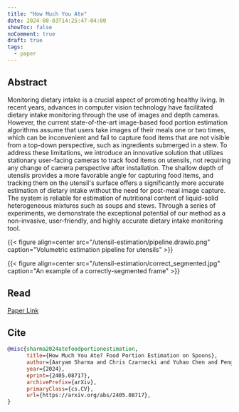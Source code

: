 ```yaml
---
title: "How Much You Ate"
date: 2024-08-03T14:25:47-04:00
showToc: false
noComment: true
draft: true
tags:
  - paper
---
```


## Abstract

Monitoring dietary intake is a crucial aspect of promoting healthy living. In recent years, advances in computer vision technology have facilitated dietary intake monitoring through the use of images and depth cameras. However, the current state-of-the-art image-based food portion estimation algorithms assume that users take images of their meals one or two times, which can be inconvenient and fail to capture food items that are not visible from a top-down perspective, such as ingredients submerged in a stew. To address these limitations, we introduce an innovative solution that utilizes stationary user-facing cameras to track food items on utensils, not requiring any change of camera perspective after installation. The shallow depth of utensils provides a more favorable angle for capturing food items, and tracking them on the utensil's surface offers a significantly more accurate estimation of dietary intake without the need for post-meal image capture. The system is reliable for estimation of nutritional content of liquid-solid heterogeneous mixtures such as soups and stews. Through a series of experiments, we demonstrate the exceptional potential of our method as a non-invasive, user-friendly, and highly accurate dietary intake monitoring tool.

<!-- {{< centerimage "/utensil-estimation/pipeline.drawio.png" "how-much-you-ate-diagram">}} -->
<!-- {{< centerimage "/utensil-estimation/correct_segmented.jpg" "correct-segmented">}} -->
{{< figure align=center src="/utensil-estimation/pipeline.drawio.png" caption="Volumetric estimation pipeline for utensils" >}}


{{< figure align=center src="/utensil-estimation/correct_segmented.jpg" caption="An example of a correctly-segmented frame" >}}

## Read

[Paper Link](https://arxiv.org/abs/2405.08717)

## Cite

```bibtex
@misc{sharma2024atefoodportionestimation,
      title={How Much You Ate? Food Portion Estimation on Spoons}, 
      author={Aaryam Sharma and Chris Czarnecki and Yuhao Chen and Pengcheng Xi and Linlin Xu and Alexander Wong},
      year={2024},
      eprint={2405.08717},
      archivePrefix={arXiv},
      primaryClass={cs.CV},
      url={https://arxiv.org/abs/2405.08717}, 
}
```
